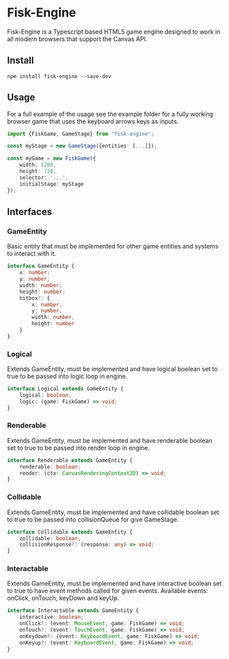 # Fisk-Engine

Fisk-Engine is a Typescript based HTML5 game engine designed to work in all modern browsers that support the Canvas API.

## Install

`npm install fisk-engine --save-dev`

## Usage

For a full example of the usage see the example folder for a fully working browser game that uses the keyboard arrows keys as inputs.

```Typescript
import {FiskGame, GameStage} from "fisk-engine";

const myStage = new GameStage({entities: [...]});

const myGame = new FiskGame({
    width: 1280,
    height: 720,
    selector: '...',
    initialStage: myStage
});

```

## Interfaces

### GameEntity
Basic entity that must be implemented for other game entities and systems to interact with it.

```Typescript
interface GameEntity {
	x: number;
	y: number;
	width: number;
	height: number;
	hitbox?: {
		x: number,
		y: number,
		width: number,
		height: number
	}
}
```

### Logical
Extends GameEntity, must be implemented and have logical boolean set to true to be passed into logic loop in engine.

```Typescript
interface Logical extends GameEntity {
	logical: boolean;
	logic: (game: FiskGame) => void;
}
```

### Renderable
Extends GameEntity, must be implemented and have renderable boolean set to true to be passed into render loop in engine.

```Typescript
interface Renderable extends GameEntity {
    renderable: boolean;
	render: (ctx: CanvasRenderingContext2D) => void;
}
```

### Collidable
Extends GameEntity, must be implemented and have collidable boolean set to true to be passed into collisionQueue for give GameStage.

```Typescript
interface Collidable extends GameEntity {
	collidable: boolean;
	collisionResponse?: (response: any) => void;
}
```

### Interactable
Extends GameEntity, must be implemented and have interactive boolean set to true to have event methods called for given events.
Available events: onClick, onTouch, keyDown and keyUp.

```Typescript
interface Interactable extends GameEntity {
	interactive: boolean;
	onClick?: (event: MouseEvent, game: FiskGame) => void;
	onTouch?: (event: TouchEvent, game: FiskGame) => void;
	onKeydown?: (event: KeyboardEvent, game: FiskGame) => void;
	onKeyup?: (event: KeyboardEvent, game: FiskGame) => void;
}
```